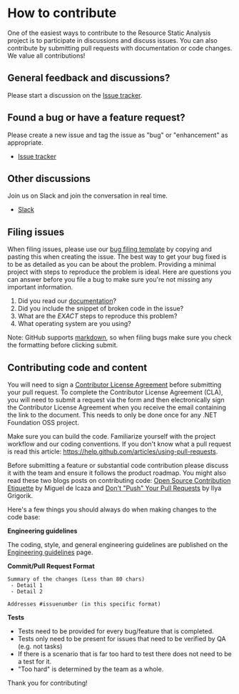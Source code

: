 # How to contribute
One of the easiest ways to contribute to the Resource Static Analysis project is to participate in discussions and discuss issues. You can also contribute by submitting pull requests with documentation or code changes. We value all contributions!


## General feedback and discussions?
Please start a discussion on the [Issue tracker](https://github.com/Microsoft/Resource-Static-Analysis/issues/).


## Found a bug or have a feature request?
Please create a new issue and tag the issue as "bug" or "enhancement" as appropriate.

* [Issue tracker](https://github.com/Microsoft/Resource-Static-Analysis/issues/)


## Other discussions
Join us on Slack and join the conversation in real time.

* [Slack](https://Resource-Analysis.slack.com/signup)


## Filing issues
When filing issues, please use our [bug filing template](https://github.com/Microsoft/Resource-Static-Analysis/wiki/Bug-template) by copying and pasting this when creating the issue.
The best way to get your bug fixed is to be as detailed as you can be about the problem.
Providing a minimal project with steps to reproduce the problem is ideal.
Here are questions you can answer before you file a bug to make sure you're not missing any important information.

1. Did you read our [documentation](https://github.com/Microsoft/Resource-Static-Analysis/wiki)?
2. Did you include the snippet of broken code in the issue?
3. What are the *EXACT* steps to reproduce this problem?
4. What operating system are you using?

Note: GitHub supports [markdown](https://help.github.com/articles/github-flavored-markdown/), so when filing bugs make sure you check the formatting before clicking submit.


## Contributing code and content
You will need to sign a [Contributor License Agreement](https://cla2.dotnetfoundation.org/) before submitting your pull request. To complete the Contributor License Agreement (CLA), you will need to submit a request via the form and then electronically sign the Contributor License Agreement when you receive the email containing the link to the document. This needs to only be done once for any .NET Foundation OSS project.

Make sure you can build the code. Familiarize yourself with the project workflow and our coding conventions. If you don't know what a pull request is read this article: https://help.github.com/articles/using-pull-requests.

Before submitting a feature or substantial code contribution please discuss it with the team and ensure it follows the product roadmap. You might also read these two blogs posts on contributing code: [Open Source Contribution Etiquette](http://tirania.org/blog/archive/2010/Dec-31.html) by Miguel de Icaza and [Don't "Push" Your Pull Requests](https://www.igvita.com/2011/12/19/dont-push-your-pull-requests/) by Ilya Grigorik.

Here's a few things you should always do when making changes to the code base:

**Engineering guidelines**

The coding, style, and general engineering guidelines are published on the [Engineering guidelines](https://github.com/Microsoft/Resource-Static-Analysis/wiki/Engineering-guidelines) page.

**Commit/Pull Request Format**

```
Summary of the changes (Less than 80 chars)
 - Detail 1
 - Detail 2

Addresses #issuenumber (in this specific format)
```

**Tests**

-  Tests need to be provided for every bug/feature that is completed.
-  Tests only need to be present for issues that need to be verified by QA (e.g. not tasks)
-  If there is a scenario that is far too hard to test there does not need to be a test for it.
  - "Too hard" is determined by the team as a whole.


Thank you for contributing!
